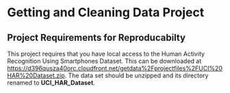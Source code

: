 # Getting and Cleaning Data Project
## Project Requirements for Reproducabilty
This project requires that you have local access to the Human Activity Recognition Using Smartphones Dataset. This can be downloaded at https://d396qusza40orc.cloudfront.net/getdata%2Fprojectfiles%2FUCI%20HAR%20Dataset.zip. The data set should be unzipped and its directory renamed to **UCI_HAR_Dataset**.
